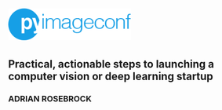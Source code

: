 # <img src='../../readme/pyimageconf_logo.png' width=250>

## Practical, actionable steps to launching a computer vision or deep learning startup
### ADRIAN ROSEBROCK